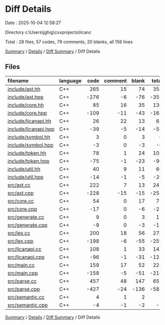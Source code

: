 # Diff Details

Date : 2025-10-04 12:58:27

Directory c:\\Users\\jghig\\cxxprojects\\licanc

Total : 28 files,  57 codes, 79 comments, 20 blanks, all 156 lines

[Summary](results.md) / [Details](details.md) / [Diff Summary](diff.md) / Diff Details

## Files
| filename | language | code | comment | blank | total |
| :--- | :--- | ---: | ---: | ---: | ---: |
| [include/ast.hh](/include/ast.hh) | C++ | 265 | 15 | 74 | 354 |
| [include/ast.hpp](/include/ast.hpp) | C++ | -276 | -6 | -76 | -358 |
| [include/core.hh](/include/core.hh) | C++ | 85 | 16 | 35 | 136 |
| [include/core.hpp](/include/core.hpp) | C++ | -109 | -11 | -43 | -163 |
| [include/licanapi.hh](/include/licanapi.hh) | C++ | 26 | 22 | 13 | 61 |
| [include/licanapi.hpp](/include/licanapi.hpp) | C++ | -39 | -5 | -14 | -58 |
| [include/symbol.hh](/include/symbol.hh) | C++ | 3 | 0 | 3 | 6 |
| [include/symbol.hpp](/include/symbol.hpp) | C++ | -3 | 0 | -3 | -6 |
| [include/token.hh](/include/token.hh) | C++ | 78 | 1 | 24 | 103 |
| [include/token.hpp](/include/token.hpp) | C++ | -75 | -1 | -23 | -99 |
| [include/util.hh](/include/util.hh) | C++ | 40 | 9 | 11 | 60 |
| [include/util.hpp](/include/util.hpp) | C++ | -14 | -1 | -5 | -20 |
| [src/ast.cc](/src/ast.cc) | C++ | 222 | 7 | 13 | 242 |
| [src/ast.cpp](/src/ast.cpp) | C++ | -228 | -15 | -15 | -258 |
| [src/core.cc](/src/core.cc) | C++ | 54 | 0 | 17 | 71 |
| [src/core.cpp](/src/core.cpp) | C++ | -17 | 0 | -6 | -23 |
| [src/generate.cc](/src/generate.cc) | C++ | 9 | 0 | 3 | 12 |
| [src/generate.cpp](/src/generate.cpp) | C++ | -9 | 0 | -3 | -12 |
| [src/lex.cc](/src/lex.cc) | C++ | 200 | 18 | 56 | 274 |
| [src/lex.cpp](/src/lex.cpp) | C++ | -198 | -6 | -55 | -259 |
| [src/licanapi.cc](/src/licanapi.cc) | C++ | 108 | 1 | 33 | 142 |
| [src/licanapi.cpp](/src/licanapi.cpp) | C++ | -96 | -1 | -31 | -128 |
| [src/main.cc](/src/main.cc) | C++ | 159 | 17 | 52 | 228 |
| [src/main.cpp](/src/main.cpp) | C++ | -158 | -5 | -51 | -214 |
| [src/parse.cc](/src/parse.cc) | C++ | 457 | 48 | 147 | 652 |
| [src/parse.cpp](/src/parse.cpp) | C++ | -427 | -24 | -136 | -587 |
| [src/semantic.cc](/src/semantic.cc) | C++ | 4 | 1 | 2 | 7 |
| [src/semantic.cpp](/src/semantic.cpp) | C++ | -4 | -1 | -2 | -7 |

[Summary](results.md) / [Details](details.md) / [Diff Summary](diff.md) / Diff Details